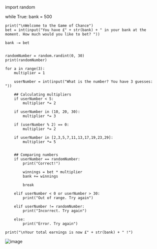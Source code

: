 import random

while True:
    bank = 500

    print("\nWelcome to the Game of Chance")
    bet = int(input("You have £" + str(bank) + " in your bank at the moment. How much would you like to bet? "))

    bank -= bet


    randomNumber = random.randint(0, 30)
    print(randomNumber)

    for a in range(3):
        multiplier = 1
            
        userNumber = int(input("What is the number? You have 3 guesses: "))

        ## Calculating multipliers
        if userNumber < 5:
            multiplier *= 2

        if userNumber in (10, 20, 30):
            multiplier *= 3

        if (userNumber % 2) == 0:
            multiplier *= 2

        if userNumber in [2,3,5,7,11,13,17,19,23,29]:
            multiplier *= 5


        ## Comparing numbers
        if userNumber == randomNumber:
            print("Correct!")
            
            winnings = bet * multiplier
            bank += winnings

            break

        elif userNumber < 0 or userNumber > 30:
            print("Out of range. Try again")
            
        elif userNumber != randomNumber:
            print("Incorrect. Try again")

        else:
            print("Error. Try again")

    print("\nYour total earnings is now £" + str(bank) + " !")
        
        
        
        
        
 ![image](https://user-images.githubusercontent.com/90699946/165312861-acb564f8-5cad-4b9c-a4bf-3c2deab29c56.png)


